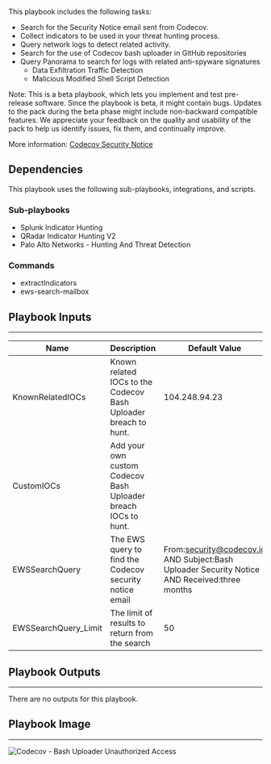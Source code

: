   This playbook includes the following tasks:
  - Search for the Security Notice email sent from Codecov.
  - Collect indicators to be used in your threat hunting process.
  - Query network logs to detect related activity.
  - Search for the use of Codecov bash uploader in GitHub repositories
  - Query Panorama to search for logs with related anti-spyware signatures
    - Data Exfiltration Traffic Detection
    - Malicious Modified Shell Script Detection
    

  Note: This is a beta playbook, which lets you implement and test pre-release software. Since the playbook is beta, it might contain bugs. Updates to the pack during the beta phase might include non-backward compatible features. We appreciate your feedback on the quality and usability of the pack to help us identify issues, fix them, and continually improve.

  More information:
  [Codecov Security Notice](https://about.codecov.io/security-update/)

## Dependencies
This playbook uses the following sub-playbooks, integrations, and scripts.

### Sub-playbooks
* Splunk Indicator Hunting
* QRadar Indicator Hunting V2
* Palo Alto Networks - Hunting And Threat Detection

### Commands
* extractIndicators
* ews-search-mailbox

## Playbook Inputs
---

| **Name** | **Description** | **Default Value** | **Required** |
| --- | --- | --- | --- |
| KnownRelatedIOCs | Known related IOCs to the Codecov Bash Uploader breach to hunt. | 104.248.94.23 | Optional |
| CustomIOCs | Add your own custom Codecov Bash Uploader breach IOCs to hunt. |  | Optional |
| EWSSearchQuery | The EWS query to find the Codecov security notice email | From:security@codecov.io AND Subject:Bash Uploader Security Notice AND Received:three months | Optional |
| EWSSearchQuery_Limit | The limit of results to return from the search | 50 | Optional |

## Playbook Outputs
---
There are no outputs for this playbook.

## Playbook Image
---
![Codecov - Bash Uploader Unauthorized Access](https://raw.githubusercontent.com/cvescan/cvescan/73c80557e51755f8fbb2cbf123fac1e04fb3e50f/Packs/MajorBreachesInvestigationandResponse/doc_files/Codecov_breach_-_Bash_Uploader.png)